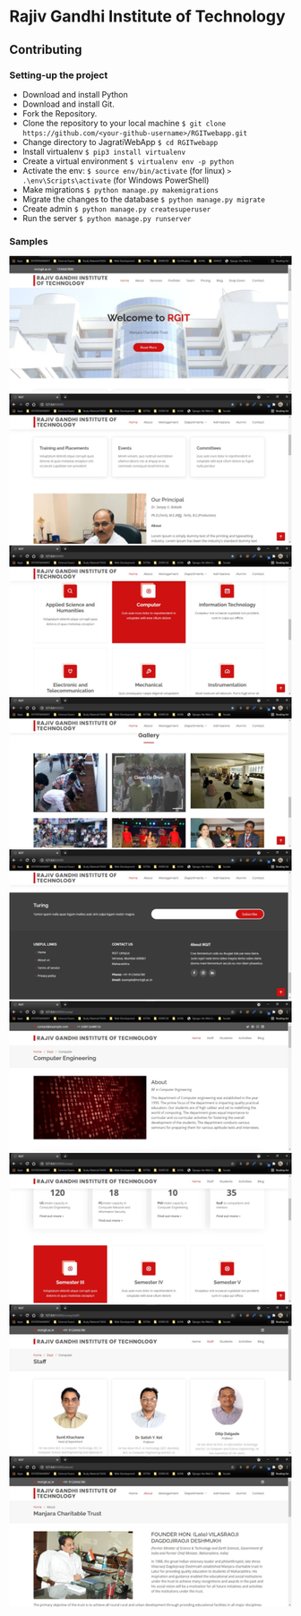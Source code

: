 # Rajiv Gandhi Institute of Technology

## Contributing

### Setting-up the project

- Download and install Python
- Download and install Git.
- Fork the Repository.
- Clone the repository to your local machine `$ git clone https://github.com/<your-github-username>/RGITwebapp.git`
- Change directory to JagratiWebApp `$ cd RGITwebapp`
- Install virtualenv `$ pip3 install virtualenv`
- Create a virtual environment `$ virtualenv env -p python`
- Activate the env: `$ source env/bin/activate` (for linux) `> .\env\Scripts\activate` (for Windows PowerShell)
- Make migrations `$ python manage.py makemigrations`
- Migrate the changes to the database `$ python manage.py migrate`
- Create admin `$ python manage.py createsuperuser`
- Run the server `$ python manage.py runserver`

### Samples

<img src = "images/sample.jpg">
<img src = "images/1edec8af-3cff-433e-a26e-4b8acc6034b2.jpg">
<img src = "images/69dcbfc2-26ea-4eb5-9a13-7c74ec53d581.jpg">
<img src = "images/2b6e5664-f63c-4136-a4c3-f096147b894b.jpg">
<img src = "images/486d4265-f8a1-46f3-9bbb-464672bd7600.jpg">
<img src = "images/50b64c4a-f092-425d-9d7d-8f310042cf54.jpg">
<img src = "images/a2f5c3f8-c2c1-4495-8c00-982af06ada7b.jpg">
<img src = "images/8e9385a8-5daf-4d80-8e1b-457e400b86db.jpg">
<img src = "images/a1fa403a-cbbc-49e9-85da-74e2616e0836.jpg">
